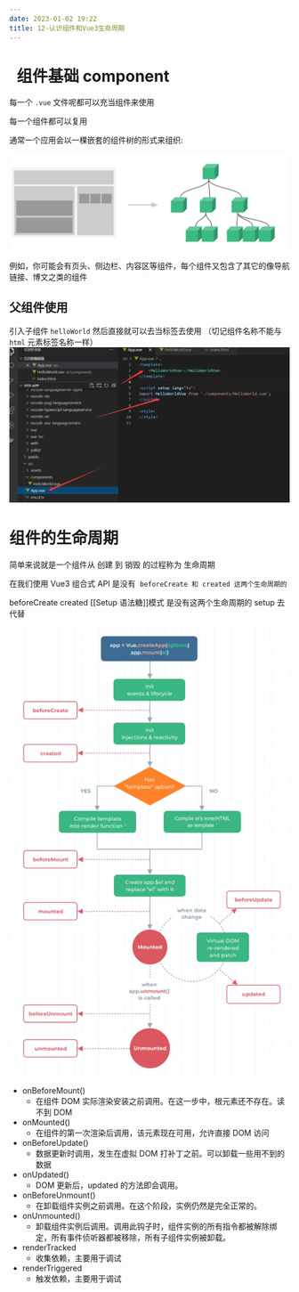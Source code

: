 ```yaml
---
date: 2023-01-02 19:22
title: 12-认识组件和Vue3生命周期
---
```


#   组件基础 component

每一个 `.vue` 文件呢都可以充当组件来使用

每一个组件都可以复用

通常一个应用会以一棵嵌套的组件树的形式来组织:

![](./_images/image-2023-01-02_19-23-40-680-12-认识组件和Vue3生命周期.png)

例如，你可能会有页头、侧边栏、内容区等组件，每个组件又包含了其它的像导航链接、博文之类的组件

## 父组件使用

引入子组件 `helloWorld` 然后直接就可以去当标签去使用 （切记组件名称不能与 `html` 元素标签名称一样）
![](./_images/image-2023-01-02_19-25-14-252-12-认识组件和Vue3生命周期.png)

# 组件的生命周期

简单来说就是一个组件从 创建 到 销毁 的过程称为 生命周期

在我们使用 Vue3 组合式 API 是没有  `beforeCreate 和 created 这两个生命周期的`

beforeCreate created [[Setup 语法糖]]模式 是没有这两个生命周期的 setup 去代替

![](./_images/image-2023-01-02_19-50-44-037-12-认识组件和Vue3生命周期.png)

-   onBeforeMount()
    -   在组件 DOM 实际渲染安装之前调用。在这一步中，根元素还不存在。读不到 DOM
-   onMounted()
    -   在组件的第一次渲染后调用，该元素现在可用，允许直接 DOM 访问
-   onBeforeUpdate()
    -   数据更新时调用，发生在虚拟 DOM 打补丁之前。可以卸载一些用不到的数据
-   onUpdated()
    -   DOM 更新后，updated 的方法即会调用。
-   onBeforeUnmount()
    -   在卸载组件实例之前调用。在这个阶段，实例仍然是完全正常的。
-   onUnmounted()
    -   卸载组件实例后调用。调用此钩子时，组件实例的所有指令都被解除绑定，所有事件侦听器都被移除，所有子组件实例被卸载。
-   renderTracked
    -   收集依赖，主要用于调试
-   renderTriggered
    -   触发依赖，主要用于调试